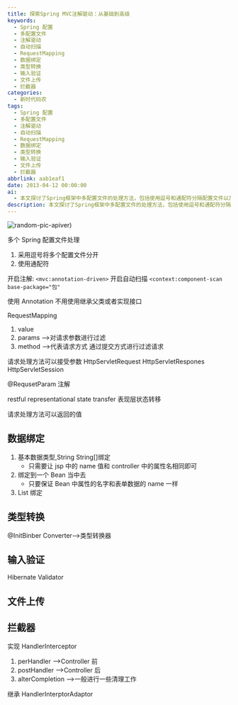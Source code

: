 ```yaml
---
title: 探索Spring MVC注解驱动：从基础到高级
keywords:
  - Spring 配置
  - 多配置文件
  - 注解驱动
  - 自动扫描
  - RequestMapping
  - 数据绑定
  - 类型转换
  - 输入验证
  - 文件上传
  - 拦截器
categories:
  - 新时代码农
tags:
  - Spring 配置
  - 多配置文件
  - 注解驱动
  - 自动扫描
  - RequestMapping
  - 数据绑定
  - 类型转换
  - 输入验证
  - 文件上传
  - 拦截器
abbrlink: aab1eaf1
date: 2013-04-12 00:00:00
ai:
  - 本文探讨了Spring框架中多配置文件的处理方法，包括使用逗号和通配符分隔配置文件以及如何开启注解驱动和自动扫描。文章还介绍了如何在Spring中使用@RequestMapping注解来处理HTTP请求，并讨论了数据绑定、类型转换和输入验证等方面。最后，文章简单提及了文件上传和拦截器的相关内容。
description: 本文探讨了Spring框架中多配置文件的处理方法，包括使用逗号和通配符分隔配置文件以及如何开启注解驱动和自动扫描。文章还介绍了如何在Spring中使用@RequestMapping注解来处理HTTP请求，并讨论了数据绑定、类型转换和输入验证等方面。最后，文章简单提及了文件上传和拦截器的相关内容。
---
```


<!-- markdownlint-disable-next-line MD033 -->
<meta name="referrer" content="no-referrer"/>

![random-pic-api](https://api.dong4j.ink:1024/cover?spm={{spm}})ver)

多个 Spring 配置文件处理

1.  采用逗号将多个配置文件分开
2.  使用通配符

开启注解:
`<mvc:annotation-driven>`
开启自动扫描
`<context:component-scan base-package="包"`

使用 Annotation 不用使用继承父类或者实现接口

RequestMapping

1. value
2. params -->对请求参数进行过滤
3. method -->代表请求方式 通过提交方式进行过滤请求

请求处理方法可以接受参数
HttpServletRequest
HttpServletRespones
HttpServletSession

@RequsetParam 注解

restful
representational state transfer
表现层状态转移

请求处理方法可以返回的值

## 数据绑定

1. 基本数据类型,String String[]绑定
   - 只需要让 jsp 中的 name 值和 controller 中的属性名相同即可
2. 绑定到一个 Bean 当中去
   - 只要保证 Bean 中属性的名字和表单数据的 name 一样
3. List 绑定

## 类型转换

@InitBinber
Converter-->类型转换器

## 输入验证

Hibernate Validator

## 文件上传

## 拦截器

实现 HandlerInterceptor

1. perHandler -->Controller 前
2. postHandler -->Controller 后
3. alterCompletion -->一般进行一些清理工作

继承 HandlerInterptorAdaptor
